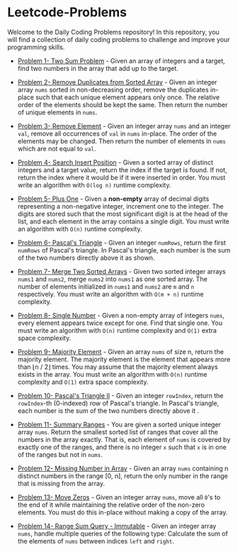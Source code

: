 # Leetcode-Problems
Welcome to the Daily Coding Problems repository! In this repository, you will find a collection of daily coding problems to challenge and improve your programming skills.

- [Problem 1- Two Sum Problem](https://github.com/hamzaiftkhar/Leetcode-Problems/tree/main/Problem-01) - Given an array of integers and a target, find two numbers in the array that add up to the target.

- [Problem 2- Remove Duplicates from Sorted Array](https://github.com/hamzaiftkhar/Leetcode-Problems/tree/main/Problem-02) - Given an integer array `nums` sorted in non-decreasing order, remove the duplicates in-place such that each unique element appears only once. The relative order of the elements should be kept the same. Then return the number of unique elements in `nums`.

- [Problem 3- Remove Element](https://github.com/hamzaiftkhar/Leetcode-Problems/tree/main/Problem-03) - Given an integer array `nums` and an integer `val`, remove all occurrences of `val` in `nums` in-place. The order of the elements may be changed. Then return the number of elements in `nums` which are not equal to `val`.

- [Problem 4- Search Insert Position](https://github.com/hamzaiftkhar/Leetcode-Problems/tree/main/Problem-04) - Given a sorted array of distinct integers and a target value, return the index if the target is found. If not, return the index where it would be if it were inserted in order. You must write an algorithm with `O(log n)` runtime complexity.

- [Problem 5- Plus One](https://github.com/hamzaiftkhar/Leetcode-Problems/tree/main/Problem-05) - Given a **non-empty** array of decimal digits representing a non-negative integer, increment one to the integer. The digits are stored such that the most significant digit is at the head of the list, and each element in the array contains a single digit. You must write an algorithm with `O(n)` runtime complexity.

- [Problem 6- Pascal's Triangle](https://github.com/hamzaiftkhar/Leetcode-Problems/tree/main/Problem-06) - Given an integer `numRows`, return the first `numRows` of Pascal's triangle. In Pascal's triangle, each number is the sum of the two numbers directly above it as shown.

- [Problem 7- Merge Two Sorted Arrays](https://github.com/hamzaiftkhar/Leetcode-Problems/tree/main/Problem-07) - Given two sorted integer arrays `nums1` and `nums2`, merge `nums2` into `nums1` as one sorted array. The number of elements initialized in `nums1` and `nums2` are `m` and `n` respectively. You must write an algorithm with `O(m + n)` runtime complexity.

- [Problem 8- Single Number](https://github.com/hamzaiftkhar/Leetcode-Problems/tree/main/Problem-08) - Given a non-empty array of integers `nums`, every element appears twice except for one. Find that single one. You must write an algorithm with `O(n)` runtime complexity and `O(1)` extra space complexity.

- [Problem 9- Majority Element](https://github.com/hamzaiftkhar/Leetcode-Problems/tree/main/Problem-09) - Given an array `nums` of size n, return the majority element. The majority element is the element that appears more than ⌊n / 2⌋ times. You may assume that the majority element always exists in the array. You must write an algorithm with `O(n)` runtime complexity and `O(1)` extra space complexity.

- [Problem 10- Pascal's Triangle II](https://github.com/hamzaiftkhar/Leetcode-Problems/tree/main/Problem-10) - Given an integer `rowIndex`, return the `rowIndex`-th (0-indexed) row of Pascal's triangle. In Pascal's triangle, each number is the sum of the two numbers directly above it .

- [Problem 11- Summary Ranges](https://github.com/hamzaiftkhar/Leetcode-Problems/tree/main/Problem-11) - You are given a sorted unique integer array `nums`. Return the smallest sorted list of ranges that cover all the numbers in the array exactly. That is, each element of `nums` is covered by exactly one of the ranges, and there is no integer `x` such that `x` is in one of the ranges but not in `nums`.

- [Problem 12- Missing Number in Array](https://github.com/hamzaiftkhar/Leetcode-Problems/tree/main/Problem-12) - Given an array `nums` containing n distinct numbers in the range [0, n], return the only number in the range that is missing from the array.

- [Problem 13- Move Zeros](https://github.com/hamzaiftkhar/Leetcode-Problems/tree/main/Problem-13) - Given an integer array `nums`, move all `0`'s to the end of it while maintaining the relative order of the non-zero elements. You must do this in-place without making a copy of the array.

- [Problem 14- Range Sum Query - Immutable](https://github.com/hamzaiftkhar/Leetcode-Problems/tree/main/Problem-14) - Given an integer array `nums`, handle multiple queries of the following type: Calculate the sum of the elements of `nums` between indices `left` and `right`.